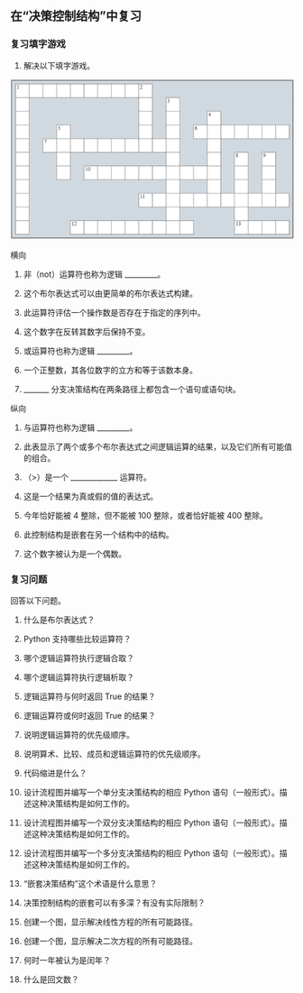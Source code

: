 ## 在“决策控制结构”中复习

### 复习填字游戏

1) 解决以下填字游戏。

![Image](img/review04-01.png)

横向

1) 非（not）运算符也称为逻辑 _________。

6) 这个布尔表达式可以由更简单的布尔表达式构建。

7) 此运算符评估一个操作数是否存在于指定的序列中。

10) 这个数字在反转其数字后保持不变。

11) 或运算符也称为逻辑 _________。

12) 一个正整数，其各位数字的立方和等于该数本身。

13) _______ 分支决策结构在两条路径上都包含一个语句或语句块。

纵向

1) 与运算符也称为逻辑 _________。

2) 此表显示了两个或多个布尔表达式之间逻辑运算的结果，以及它们所有可能值的组合。

3) （>）是一个 _____________ 运算符。

4) 这是一个结果为真或假的值的表达式。

5) 今年恰好能被 4 整除，但不能被 100 整除，或者恰好能被 400 整除。

8) 此控制结构是嵌套在另一个结构中的结构。

9) 这个数字被认为是一个偶数。

### 复习问题

回答以下问题。

1) 什么是布尔表达式？

2) Python 支持哪些比较运算符？

3) 哪个逻辑运算符执行逻辑合取？

4) 哪个逻辑运算符执行逻辑析取？

5) 逻辑运算符与何时返回 True 的结果？

6) 逻辑运算符或何时返回 True 的结果？

7) 说明逻辑运算符的优先级顺序。

8) 说明算术、比较、成员和逻辑运算符的优先级顺序。

9) 代码缩进是什么？

10) 设计流程图并编写一个单分支决策结构的相应 Python 语句（一般形式）。描述这种决策结构是如何工作的。

11) 设计流程图并编写一个双分支决策结构的相应 Python 语句（一般形式）。描述这种决策结构是如何工作的。

12) 设计流程图并编写一个多分支决策结构的相应 Python 语句（一般形式）。描述这种决策结构是如何工作的。

13) “嵌套决策结构”这个术语是什么意思？

14) 决策控制结构的嵌套可以有多深？有没有实际限制？

15) 创建一个图，显示解决线性方程的所有可能路径。

16) 创建一个图，显示解决二次方程的所有可能路径。

17) 何时一年被认为是闰年？

18) 什么是回文数？
